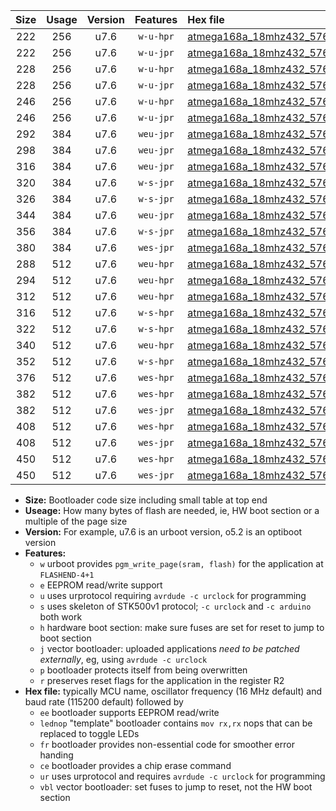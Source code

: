 |Size|Usage|Version|Features|Hex file|
|:-:|:-:|:-:|:-:|:--|
|222|256|u7.6|`w-u-hpr`|[atmega168a_18mhz432_57600bps_ur.hex](https://raw.githubusercontent.com/stefanrueger/urboot/main//atmega168a_18mhz432_57600bps_ur.hex)|
|222|256|u7.6|`w-u-jpr`|[atmega168a_18mhz432_57600bps_ur_vbl.hex](https://raw.githubusercontent.com/stefanrueger/urboot/main//atmega168a_18mhz432_57600bps_ur_vbl.hex)|
|228|256|u7.6|`w-u-hpr`|[atmega168a_18mhz432_57600bps_lednop_ur.hex](https://raw.githubusercontent.com/stefanrueger/urboot/main//atmega168a_18mhz432_57600bps_lednop_ur.hex)|
|228|256|u7.6|`w-u-jpr`|[atmega168a_18mhz432_57600bps_lednop_ur_vbl.hex](https://raw.githubusercontent.com/stefanrueger/urboot/main//atmega168a_18mhz432_57600bps_lednop_ur_vbl.hex)|
|246|256|u7.6|`w-u-hpr`|[atmega168a_18mhz432_57600bps_lednop_fr_ur.hex](https://raw.githubusercontent.com/stefanrueger/urboot/main//atmega168a_18mhz432_57600bps_lednop_fr_ur.hex)|
|246|256|u7.6|`w-u-jpr`|[atmega168a_18mhz432_57600bps_lednop_fr_ur_vbl.hex](https://raw.githubusercontent.com/stefanrueger/urboot/main//atmega168a_18mhz432_57600bps_lednop_fr_ur_vbl.hex)|
|292|384|u7.6|`weu-jpr`|[atmega168a_18mhz432_57600bps_ee_ur_vbl.hex](https://raw.githubusercontent.com/stefanrueger/urboot/main//atmega168a_18mhz432_57600bps_ee_ur_vbl.hex)|
|298|384|u7.6|`weu-jpr`|[atmega168a_18mhz432_57600bps_ee_lednop_ur_vbl.hex](https://raw.githubusercontent.com/stefanrueger/urboot/main//atmega168a_18mhz432_57600bps_ee_lednop_ur_vbl.hex)|
|316|384|u7.6|`weu-jpr`|[atmega168a_18mhz432_57600bps_ee_lednop_fr_ur_vbl.hex](https://raw.githubusercontent.com/stefanrueger/urboot/main//atmega168a_18mhz432_57600bps_ee_lednop_fr_ur_vbl.hex)|
|320|384|u7.6|`w-s-jpr`|[atmega168a_18mhz432_57600bps_vbl.hex](https://raw.githubusercontent.com/stefanrueger/urboot/main//atmega168a_18mhz432_57600bps_vbl.hex)|
|326|384|u7.6|`w-s-jpr`|[atmega168a_18mhz432_57600bps_lednop_vbl.hex](https://raw.githubusercontent.com/stefanrueger/urboot/main//atmega168a_18mhz432_57600bps_lednop_vbl.hex)|
|344|384|u7.6|`weu-jpr`|[atmega168a_18mhz432_57600bps_ee_lednop_fr_ce_ur_vbl.hex](https://raw.githubusercontent.com/stefanrueger/urboot/main//atmega168a_18mhz432_57600bps_ee_lednop_fr_ce_ur_vbl.hex)|
|356|384|u7.6|`w-s-jpr`|[atmega168a_18mhz432_57600bps_lednop_fr_vbl.hex](https://raw.githubusercontent.com/stefanrueger/urboot/main//atmega168a_18mhz432_57600bps_lednop_fr_vbl.hex)|
|380|384|u7.6|`wes-jpr`|[atmega168a_18mhz432_57600bps_ee_vbl.hex](https://raw.githubusercontent.com/stefanrueger/urboot/main//atmega168a_18mhz432_57600bps_ee_vbl.hex)|
|288|512|u7.6|`weu-hpr`|[atmega168a_18mhz432_57600bps_ee_ur.hex](https://raw.githubusercontent.com/stefanrueger/urboot/main//atmega168a_18mhz432_57600bps_ee_ur.hex)|
|294|512|u7.6|`weu-hpr`|[atmega168a_18mhz432_57600bps_ee_lednop_ur.hex](https://raw.githubusercontent.com/stefanrueger/urboot/main//atmega168a_18mhz432_57600bps_ee_lednop_ur.hex)|
|312|512|u7.6|`weu-hpr`|[atmega168a_18mhz432_57600bps_ee_lednop_fr_ur.hex](https://raw.githubusercontent.com/stefanrueger/urboot/main//atmega168a_18mhz432_57600bps_ee_lednop_fr_ur.hex)|
|316|512|u7.6|`w-s-hpr`|[atmega168a_18mhz432_57600bps.hex](https://raw.githubusercontent.com/stefanrueger/urboot/main//atmega168a_18mhz432_57600bps.hex)|
|322|512|u7.6|`w-s-hpr`|[atmega168a_18mhz432_57600bps_lednop.hex](https://raw.githubusercontent.com/stefanrueger/urboot/main//atmega168a_18mhz432_57600bps_lednop.hex)|
|340|512|u7.6|`weu-hpr`|[atmega168a_18mhz432_57600bps_ee_lednop_fr_ce_ur.hex](https://raw.githubusercontent.com/stefanrueger/urboot/main//atmega168a_18mhz432_57600bps_ee_lednop_fr_ce_ur.hex)|
|352|512|u7.6|`w-s-hpr`|[atmega168a_18mhz432_57600bps_lednop_fr.hex](https://raw.githubusercontent.com/stefanrueger/urboot/main//atmega168a_18mhz432_57600bps_lednop_fr.hex)|
|376|512|u7.6|`wes-hpr`|[atmega168a_18mhz432_57600bps_ee.hex](https://raw.githubusercontent.com/stefanrueger/urboot/main//atmega168a_18mhz432_57600bps_ee.hex)|
|382|512|u7.6|`wes-hpr`|[atmega168a_18mhz432_57600bps_ee_lednop.hex](https://raw.githubusercontent.com/stefanrueger/urboot/main//atmega168a_18mhz432_57600bps_ee_lednop.hex)|
|382|512|u7.6|`wes-jpr`|[atmega168a_18mhz432_57600bps_ee_lednop_vbl.hex](https://raw.githubusercontent.com/stefanrueger/urboot/main//atmega168a_18mhz432_57600bps_ee_lednop_vbl.hex)|
|408|512|u7.6|`wes-hpr`|[atmega168a_18mhz432_57600bps_ee_lednop_fr.hex](https://raw.githubusercontent.com/stefanrueger/urboot/main//atmega168a_18mhz432_57600bps_ee_lednop_fr.hex)|
|408|512|u7.6|`wes-jpr`|[atmega168a_18mhz432_57600bps_ee_lednop_fr_vbl.hex](https://raw.githubusercontent.com/stefanrueger/urboot/main//atmega168a_18mhz432_57600bps_ee_lednop_fr_vbl.hex)|
|450|512|u7.6|`wes-hpr`|[atmega168a_18mhz432_57600bps_ee_lednop_fr_ce.hex](https://raw.githubusercontent.com/stefanrueger/urboot/main//atmega168a_18mhz432_57600bps_ee_lednop_fr_ce.hex)|
|450|512|u7.6|`wes-jpr`|[atmega168a_18mhz432_57600bps_ee_lednop_fr_ce_vbl.hex](https://raw.githubusercontent.com/stefanrueger/urboot/main//atmega168a_18mhz432_57600bps_ee_lednop_fr_ce_vbl.hex)|

- **Size:** Bootloader code size including small table at top end
- **Useage:** How many bytes of flash are needed, ie, HW boot section or a multiple of the page size
- **Version:** For example, u7.6 is an urboot version, o5.2 is an optiboot version
- **Features:**
  + `w` urboot provides `pgm_write_page(sram, flash)` for the application at `FLASHEND-4+1`
  + `e` EEPROM read/write support
  + `u` uses urprotocol requiring `avrdude -c urclock` for programming
  + `s` uses skeleton of STK500v1 protocol; `-c urclock` and `-c arduino` both work
  + `h` hardware boot section: make sure fuses are set for reset to jump to boot section
  + `j` vector bootloader: uploaded applications *need to be patched externally*, eg, using `avrdude -c urclock`
  + `p` bootloader protects itself from being overwritten
  + `r` preserves reset flags for the application in the register R2
- **Hex file:** typically MCU name, oscillator frequency (16 MHz default) and baud rate (115200 default) followed by
  + `ee` bootloader supports EEPROM read/write
  + `lednop` "template" bootloader contains `mov rx,rx` nops that can be replaced to toggle LEDs
  + `fr` bootloader provides non-essential code for smoother error handing
  + `ce` bootloader provides a chip erase command
  + `ur` uses urprotocol and requires `avrdude -c urclock` for programming
  + `vbl` vector bootloader: set fuses to jump to reset, not the HW boot section
